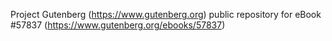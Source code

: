 Project Gutenberg (https://www.gutenberg.org) public repository for
eBook #57837 (https://www.gutenberg.org/ebooks/57837)
